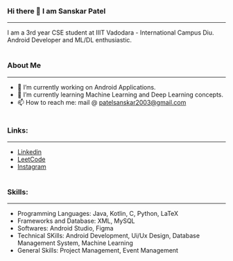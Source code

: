 ### Hi there 👋 I am Sanskar Patel
***
I am a 3rd year CSE student at IIIT Vadodara - International Campus Diu. Android Developer and ML/DL enthusiastic.
<br></br>
### About Me
***
- 🔭 I’m currently working on Android Applications.
- 🌱 I’m currently learning Machine Learning and Deep Learning concepts.
- 📫 How to reach me: mail @ patelsanskar2003@gmail.com
<br></br>
### Links:
***
- [Linkedin](https://www.linkedin.com/in/sanskar-patel-7a31b317b/)
- [LeetCode](https://leetcode.com/sanskar2003/)
- [Instagram](https://www.instagram.com/psanskar_04/)
<br></br>
### Skills:
***
- Programming Languages: Java, Kotlin, C, Python, LaTeX
- Frameworks and Database: XML, MySQL
- Softwares: Android Studio, Figma
- Technical SKills: Android Development, Ui/Ux Design, Database Management System, Machine Learning
- General Skills: Project Management, Event Management
